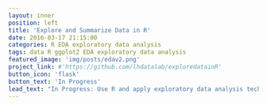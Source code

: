 ```yaml
---
layout: inner
position: left
title: 'Explore and Summarize Data in R'
date: 2016-03-17 21:15:00
categories: R EDA exploratory data analysis
tags: data R ggplot2 EDA exploratory data analysis
featured_image: 'img/posts/edav2.png'
project_link: #'https://github.com/lhdatalab/exploredatainR'
button_icon: 'flask'
button_text: 'In Progress'
lead_text: "In Progress: Use R and apply exploratory data analysis techniques to explore relationships in one variable to multiple variables and to explore a selected data set for distributions, outliers, and anomalies."
---
```

